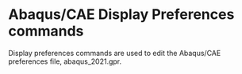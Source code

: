 # Abaqus/CAE Display Preferences commands

Display preferences commands are used to edit the Abaqus/CAE preferences file, abaqus_2021.gpr.